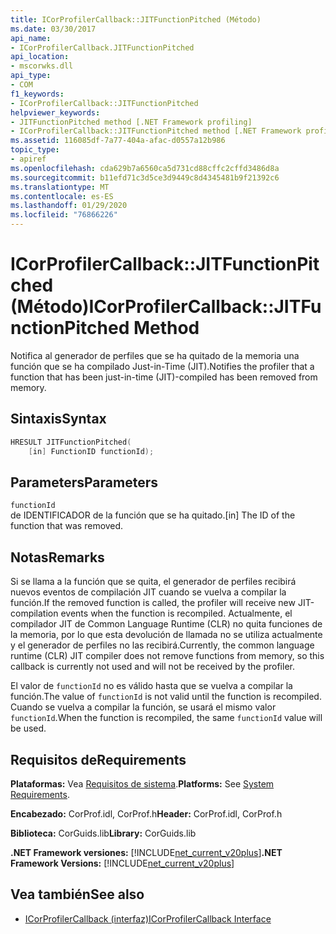 ```yaml
---
title: ICorProfilerCallback::JITFunctionPitched (Método)
ms.date: 03/30/2017
api_name:
- ICorProfilerCallback.JITFunctionPitched
api_location:
- mscorwks.dll
api_type:
- COM
f1_keywords:
- ICorProfilerCallback::JITFunctionPitched
helpviewer_keywords:
- JITFunctionPitched method [.NET Framework profiling]
- ICorProfilerCallback::JITFunctionPitched method [.NET Framework profiling]
ms.assetid: 116085df-7a77-404a-afac-d0557a12b986
topic_type:
- apiref
ms.openlocfilehash: cda629b7a6560ca5d731cd88cffc2cffd3486d8a
ms.sourcegitcommit: b11efd71c3d5ce3d9449c8d4345481b9f21392c6
ms.translationtype: MT
ms.contentlocale: es-ES
ms.lasthandoff: 01/29/2020
ms.locfileid: "76866226"
---
```

# <a name="icorprofilercallbackjitfunctionpitched-method"></a><span data-ttu-id="0b03c-102">ICorProfilerCallback::JITFunctionPitched (Método)</span><span class="sxs-lookup"><span data-stu-id="0b03c-102">ICorProfilerCallback::JITFunctionPitched Method</span></span>
<span data-ttu-id="0b03c-103">Notifica al generador de perfiles que se ha quitado de la memoria una función que se ha compilado Just-in-Time (JIT).</span><span class="sxs-lookup"><span data-stu-id="0b03c-103">Notifies the profiler that a function that has been just-in-time (JIT)-compiled has been removed from memory.</span></span>  
  
## <a name="syntax"></a><span data-ttu-id="0b03c-104">Sintaxis</span><span class="sxs-lookup"><span data-stu-id="0b03c-104">Syntax</span></span>  
  
```cpp  
HRESULT JITFunctionPitched(  
    [in] FunctionID functionId);  
```  
  
## <a name="parameters"></a><span data-ttu-id="0b03c-105">Parameters</span><span class="sxs-lookup"><span data-stu-id="0b03c-105">Parameters</span></span>  
 `functionId`  
 <span data-ttu-id="0b03c-106">de IDENTIFICADOR de la función que se ha quitado.</span><span class="sxs-lookup"><span data-stu-id="0b03c-106">[in] The ID of the function that was removed.</span></span>  
  
## <a name="remarks"></a><span data-ttu-id="0b03c-107">Notas</span><span class="sxs-lookup"><span data-stu-id="0b03c-107">Remarks</span></span>  
 <span data-ttu-id="0b03c-108">Si se llama a la función que se quita, el generador de perfiles recibirá nuevos eventos de compilación JIT cuando se vuelva a compilar la función.</span><span class="sxs-lookup"><span data-stu-id="0b03c-108">If the removed function is called, the profiler will receive new JIT-compilation events when the function is recompiled.</span></span> <span data-ttu-id="0b03c-109">Actualmente, el compilador JIT de Common Language Runtime (CLR) no quita funciones de la memoria, por lo que esta devolución de llamada no se utiliza actualmente y el generador de perfiles no las recibirá.</span><span class="sxs-lookup"><span data-stu-id="0b03c-109">Currently, the common language runtime (CLR) JIT compiler does not remove functions from memory, so this callback is currently not used and will not be received by the profiler.</span></span>  
  
 <span data-ttu-id="0b03c-110">El valor de `functionId` no es válido hasta que se vuelva a compilar la función.</span><span class="sxs-lookup"><span data-stu-id="0b03c-110">The value of `functionId` is not valid until the function is recompiled.</span></span> <span data-ttu-id="0b03c-111">Cuando se vuelva a compilar la función, se usará el mismo valor `functionId`.</span><span class="sxs-lookup"><span data-stu-id="0b03c-111">When the function is recompiled, the same `functionId` value will be used.</span></span>  
  
## <a name="requirements"></a><span data-ttu-id="0b03c-112">Requisitos de</span><span class="sxs-lookup"><span data-stu-id="0b03c-112">Requirements</span></span>  
 <span data-ttu-id="0b03c-113">**Plataformas:** Vea [Requisitos de sistema](../../../../docs/framework/get-started/system-requirements.md).</span><span class="sxs-lookup"><span data-stu-id="0b03c-113">**Platforms:** See [System Requirements](../../../../docs/framework/get-started/system-requirements.md).</span></span>  
  
 <span data-ttu-id="0b03c-114">**Encabezado:** CorProf.idl, CorProf.h</span><span class="sxs-lookup"><span data-stu-id="0b03c-114">**Header:** CorProf.idl, CorProf.h</span></span>  
  
 <span data-ttu-id="0b03c-115">**Biblioteca:** CorGuids.lib</span><span class="sxs-lookup"><span data-stu-id="0b03c-115">**Library:** CorGuids.lib</span></span>  
  
 <span data-ttu-id="0b03c-116">**.NET Framework versiones:** [!INCLUDE[net_current_v20plus](../../../../includes/net-current-v20plus-md.md)]</span><span class="sxs-lookup"><span data-stu-id="0b03c-116">**.NET Framework Versions:** [!INCLUDE[net_current_v20plus](../../../../includes/net-current-v20plus-md.md)]</span></span>  
  
## <a name="see-also"></a><span data-ttu-id="0b03c-117">Vea también</span><span class="sxs-lookup"><span data-stu-id="0b03c-117">See also</span></span>

- [<span data-ttu-id="0b03c-118">ICorProfilerCallback (interfaz)</span><span class="sxs-lookup"><span data-stu-id="0b03c-118">ICorProfilerCallback Interface</span></span>](icorprofilercallback-interface.md)
